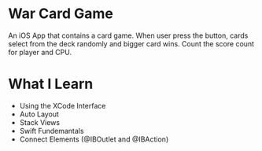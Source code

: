 # War Card Game
An iOS App that contains a card game. When user press the button, cards select from the deck randomly and bigger card wins. Count the score count for player and CPU.

# What I Learn
- Using the XCode Interface 
- Auto Layout
- Stack Views
- Swift Fundemantals
- Connect Elements (@IBOutlet and @IBAction)
